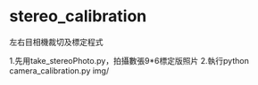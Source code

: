 # stereo_calibration
左右目相機裁切及標定程式

1.先用take_stereoPhoto.py，拍攝數張9*6標定版照片
2.執行python camera_calibration.py img/
